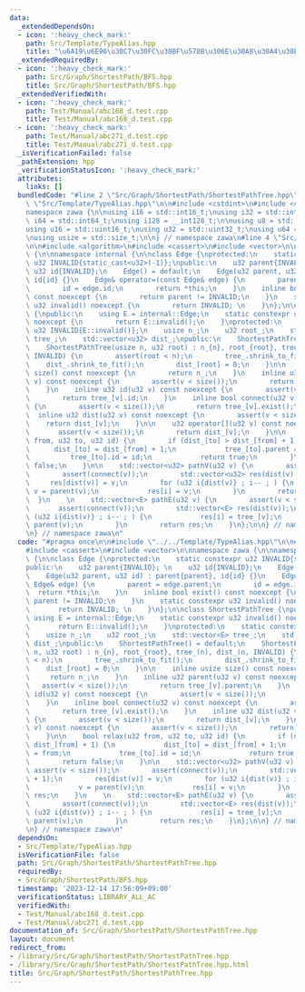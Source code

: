 ```yaml
---
data:
  _extendedDependsOn:
  - icon: ':heavy_check_mark:'
    path: Src/Template/TypeAlias.hpp
    title: "\u6A19\u6E96\u30C7\u30FC\u30BF\u578B\u306E\u30A8\u30A4\u30EA\u30A2\u30B9"
  _extendedRequiredBy:
  - icon: ':heavy_check_mark:'
    path: Src/Graph/ShortestPath/BFS.hpp
    title: Src/Graph/ShortestPath/BFS.hpp
  _extendedVerifiedWith:
  - icon: ':heavy_check_mark:'
    path: Test/Manual/abc168_d.test.cpp
    title: Test/Manual/abc168_d.test.cpp
  - icon: ':heavy_check_mark:'
    path: Test/Manual/abc271_d.test.cpp
    title: Test/Manual/abc271_d.test.cpp
  _isVerificationFailed: false
  _pathExtension: hpp
  _verificationStatusIcon: ':heavy_check_mark:'
  attributes:
    links: []
  bundledCode: "#line 2 \"Src/Graph/ShortestPath/ShortestPathTree.hpp\"\n\n#line 2\
    \ \"Src/Template/TypeAlias.hpp\"\n\n#include <cstdint>\n#include <cstddef>\n\n\
    namespace zawa {\n\nusing i16 = std::int16_t;\nusing i32 = std::int32_t;\nusing\
    \ i64 = std::int64_t;\nusing i128 = __int128_t;\n\nusing u8 = std::uint8_t;\n\
    using u16 = std::uint16_t;\nusing u32 = std::uint32_t;\nusing u64 = std::uint64_t;\n\
    \nusing usize = std::size_t;\n\n} // namespace zawa\n#line 4 \"Src/Graph/ShortestPath/ShortestPathTree.hpp\"\
    \n\n#include <algorithm>\n#include <cassert>\n#include <vector>\n\nnamespace zawa\
    \ {\n\nnamespace internal {\n\nclass Edge {\nprotected:\n    static constexpr\
    \ u32 INVALID{static_cast<u32>(-1)};\npublic:\n    u32 parent{INVALID}; \n   \
    \ u32 id{INVALID};\n    Edge() = default;\n    Edge(u32 parent, u32 id) : parent{parent},\
    \ id{id} {}\n    Edge& operator=(const Edge& edge) {\n        parent = edge.parent;\n\
    \        id = edge.id;\n        return *this;\n    }\n    inline bool exist()\
    \ const noexcept {\n        return parent != INVALID;\n    }\n    static constexpr\
    \ u32 invalid() noexcept {\n        return INVALID; \n    }\n};\n\nclass ShortestPathTree\
    \ {\npublic:\n    using E = internal::Edge;\n    static constexpr u32 invalid()\
    \ noexcept {\n        return E::invalid();\n    }\nprotected:\n    static constexpr\
    \ u32 INVALID{E::invalid()};\n    usize n_;\n    u32 root_;\n    std::vector<E>\
    \ tree_;\n    std::vector<u32> dist_;\npublic:\n    ShortestPathTree() = default;\n\
    \    ShortestPathTree(usize n, u32 root) : n_{n}, root_{root}, tree_(n), dist_(n,\
    \ INVALID) {\n        assert(root < n);\n        tree_.shrink_to_fit();\n    \
    \    dist_.shrink_to_fit();\n        dist_[root] = 0;\n    }\n\n    inline usize\
    \ size() const noexcept {\n        return n_;\n    }\n    inline u32 parent(u32\
    \ v) const noexcept {\n        assert(v < size());\n        return tree_[v].parent;\n\
    \    }\n    inline u32 id(u32 v) const noexcept {\n        assert(v < size());\n\
    \        return tree_[v].id;\n    }\n    inline bool connect(u32 v) const noexcept\
    \ {\n        assert(v < size());\n        return tree_[v].exist();\n    }\n  \
    \  inline u32 dist(u32 v) const noexcept {\n        assert(v < size());\n    \
    \    return dist_[v];\n    }\n\n    u32 operator[](u32 v) const noexcept {\n \
    \       assert(v < size());\n        return dist_[v];\n    }\n\n    bool relax(u32\
    \ from, u32 to, u32 id) {\n        if (dist_[to] > dist_[from] + 1) {\n      \
    \      dist_[to] = dist_[from] + 1;\n            tree_[to].parent = from;\n  \
    \          tree_[to].id = id;\n            return true;\n        }\n        return\
    \ false;\n    }\n\n    std::vector<u32> pathV(u32 v) {\n        assert(v < size());\n\
    \        assert(connect(v));\n        std::vector<u32> res(dist(v) + 1);\n   \
    \     res[dist(v)] = v;\n        for (u32 i{dist(v)} ; i-- ; ) {\n           \
    \ v = parent(v);\n            res[i] = v;\n        }\n        return res;\n  \
    \  }\n    \n    std::vector<E> pathE(u32 v) {\n        assert(v < size());\n \
    \       assert(connect(v));\n        std::vector<E> res(dist(v));\n        for\
    \ (u32 i{dist(v)} ; i-- ; ) {\n            res[i] = tree_[v];\n            v =\
    \ parent(v);\n        }\n        return res;\n    }\n};\n\n} // namespace internal\n\
    \n} // namespace zawa\n"
  code: "#pragma once\n\n#include \"../../Template/TypeAlias.hpp\"\n\n#include <algorithm>\n\
    #include <cassert>\n#include <vector>\n\nnamespace zawa {\n\nnamespace internal\
    \ {\n\nclass Edge {\nprotected:\n    static constexpr u32 INVALID{static_cast<u32>(-1)};\n\
    public:\n    u32 parent{INVALID}; \n    u32 id{INVALID};\n    Edge() = default;\n\
    \    Edge(u32 parent, u32 id) : parent{parent}, id{id} {}\n    Edge& operator=(const\
    \ Edge& edge) {\n        parent = edge.parent;\n        id = edge.id;\n      \
    \  return *this;\n    }\n    inline bool exist() const noexcept {\n        return\
    \ parent != INVALID;\n    }\n    static constexpr u32 invalid() noexcept {\n \
    \       return INVALID; \n    }\n};\n\nclass ShortestPathTree {\npublic:\n   \
    \ using E = internal::Edge;\n    static constexpr u32 invalid() noexcept {\n \
    \       return E::invalid();\n    }\nprotected:\n    static constexpr u32 INVALID{E::invalid()};\n\
    \    usize n_;\n    u32 root_;\n    std::vector<E> tree_;\n    std::vector<u32>\
    \ dist_;\npublic:\n    ShortestPathTree() = default;\n    ShortestPathTree(usize\
    \ n, u32 root) : n_{n}, root_{root}, tree_(n), dist_(n, INVALID) {\n        assert(root\
    \ < n);\n        tree_.shrink_to_fit();\n        dist_.shrink_to_fit();\n    \
    \    dist_[root] = 0;\n    }\n\n    inline usize size() const noexcept {\n   \
    \     return n_;\n    }\n    inline u32 parent(u32 v) const noexcept {\n     \
    \   assert(v < size());\n        return tree_[v].parent;\n    }\n    inline u32\
    \ id(u32 v) const noexcept {\n        assert(v < size());\n        return tree_[v].id;\n\
    \    }\n    inline bool connect(u32 v) const noexcept {\n        assert(v < size());\n\
    \        return tree_[v].exist();\n    }\n    inline u32 dist(u32 v) const noexcept\
    \ {\n        assert(v < size());\n        return dist_[v];\n    }\n\n    u32 operator[](u32\
    \ v) const noexcept {\n        assert(v < size());\n        return dist_[v];\n\
    \    }\n\n    bool relax(u32 from, u32 to, u32 id) {\n        if (dist_[to] >\
    \ dist_[from] + 1) {\n            dist_[to] = dist_[from] + 1;\n            tree_[to].parent\
    \ = from;\n            tree_[to].id = id;\n            return true;\n        }\n\
    \        return false;\n    }\n\n    std::vector<u32> pathV(u32 v) {\n       \
    \ assert(v < size());\n        assert(connect(v));\n        std::vector<u32> res(dist(v)\
    \ + 1);\n        res[dist(v)] = v;\n        for (u32 i{dist(v)} ; i-- ; ) {\n\
    \            v = parent(v);\n            res[i] = v;\n        }\n        return\
    \ res;\n    }\n    \n    std::vector<E> pathE(u32 v) {\n        assert(v < size());\n\
    \        assert(connect(v));\n        std::vector<E> res(dist(v));\n        for\
    \ (u32 i{dist(v)} ; i-- ; ) {\n            res[i] = tree_[v];\n            v =\
    \ parent(v);\n        }\n        return res;\n    }\n};\n\n} // namespace internal\n\
    \n} // namespace zawa\n"
  dependsOn:
  - Src/Template/TypeAlias.hpp
  isVerificationFile: false
  path: Src/Graph/ShortestPath/ShortestPathTree.hpp
  requiredBy:
  - Src/Graph/ShortestPath/BFS.hpp
  timestamp: '2023-12-14 17:56:09+09:00'
  verificationStatus: LIBRARY_ALL_AC
  verifiedWith:
  - Test/Manual/abc168_d.test.cpp
  - Test/Manual/abc271_d.test.cpp
documentation_of: Src/Graph/ShortestPath/ShortestPathTree.hpp
layout: document
redirect_from:
- /library/Src/Graph/ShortestPath/ShortestPathTree.hpp
- /library/Src/Graph/ShortestPath/ShortestPathTree.hpp.html
title: Src/Graph/ShortestPath/ShortestPathTree.hpp
---
```

